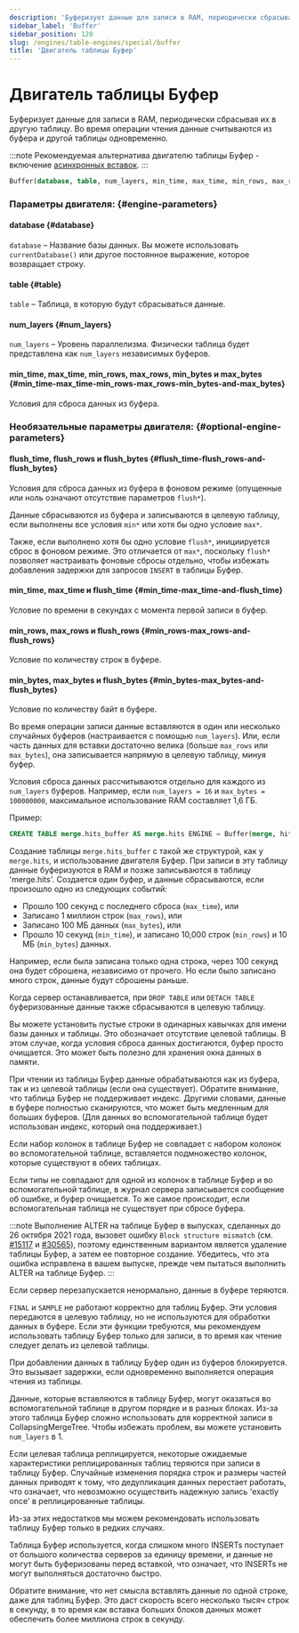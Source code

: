 ```yaml
---
description: 'Буферизует данные для записи в RAM, периодически сбрасывая их в другую таблицу. Во время операции чтения данные считываются из буфера и другой таблицы одновременно.'
sidebar_label: 'Buffer'
sidebar_position: 120
slug: /engines/table-engines/special/buffer
title: 'Двигатель таблицы Буфер'
---
```


# Двигатель таблицы Буфер

Буферизует данные для записи в RAM, периодически сбрасывая их в другую таблицу. Во время операции чтения данные считываются из буфера и другой таблицы одновременно.

:::note
Рекомендуемая альтернатива двигателю таблицы Буфер - включение [асинхронных вставок](/guides/best-practices/asyncinserts.md).
:::

```sql
Buffer(database, table, num_layers, min_time, max_time, min_rows, max_rows, min_bytes, max_bytes [,flush_time [,flush_rows [,flush_bytes]]])
```

### Параметры двигателя: {#engine-parameters}

#### database {#database}

`database` – Название базы данных. Вы можете использовать `currentDatabase()` или другое постоянное выражение, которое возвращает строку.

#### table {#table}

`table` – Таблица, в которую будут сбрасываться данные.

#### num_layers {#num_layers}

`num_layers` – Уровень параллелизма. Физически таблица будет представлена как `num_layers` независимых буферов.

#### min_time, max_time, min_rows, max_rows, min_bytes и max_bytes {#min_time-max_time-min_rows-max_rows-min_bytes-and-max_bytes}

Условия для сброса данных из буфера.

### Необязательные параметры двигателя: {#optional-engine-parameters}

#### flush_time, flush_rows и flush_bytes {#flush_time-flush_rows-and-flush_bytes}

Условия для сброса данных из буфера в фоновом режиме (опущенные или ноль означают отсутствие параметров `flush*`).

Данные сбрасываются из буфера и записываются в целевую таблицу, если выполнены все условия `min*` или хотя бы одно условие `max*`.

Также, если выполнено хотя бы одно условие `flush*`, инициируется сброс в фоновом режиме. Это отличается от `max*`, поскольку `flush*` позволяет настраивать фоновые сбросы отдельно, чтобы избежать добавления задержки для запросов `INSERT` в таблицы Буфер.

#### min_time, max_time и flush_time {#min_time-max_time-and-flush_time}

Условие по времени в секундах с момента первой записи в буфер.

#### min_rows, max_rows и flush_rows {#min_rows-max_rows-and-flush_rows}

Условие по количеству строк в буфере.

#### min_bytes, max_bytes и flush_bytes {#min_bytes-max_bytes-and-flush_bytes}

Условие по количеству байт в буфере.

Во время операции записи данные вставляются в один или несколько случайных буферов (настраивается с помощью `num_layers`). Или, если часть данных для вставки достаточно велика (больше `max_rows` или `max_bytes`), она записывается напрямую в целевую таблицу, минуя буфер.

Условия сброса данных рассчитываются отдельно для каждого из `num_layers` буферов. Например, если `num_layers = 16` и `max_bytes = 100000000`, максимальное использование RAM составляет 1,6 ГБ.

Пример:

```sql
CREATE TABLE merge.hits_buffer AS merge.hits ENGINE = Buffer(merge, hits, 1, 10, 100, 10000, 1000000, 10000000, 100000000)
```

Создание таблицы `merge.hits_buffer` с такой же структурой, как у `merge.hits`, и использование двигателя Буфер. При записи в эту таблицу данные буферизуются в RAM и позже записываются в таблицу 'merge.hits'. Создается один буфер, и данные сбрасываются, если произошло одно из следующих событий:
- Прошло 100 секунд с последнего сброса (`max_time`), или
- Записано 1 миллион строк (`max_rows`), или
- Записано 100 МБ данных (`max_bytes`), или
- Прошло 10 секунд (`min_time`), и записано 10,000 строк (`min_rows`) и 10 МБ (`min_bytes`) данных.

Например, если была записана только одна строка, через 100 секунд она будет сброшена, независимо от прочего. Но если было записано много строк, данные будут сброшены раньше.

Когда сервер останавливается, при `DROP TABLE` или `DETACH TABLE` буферизованные данные также сбрасываются в целевую таблицу.

Вы можете установить пустые строки в одинарных кавычках для имени базы данных и таблицы. Это обозначает отсутствие целевой таблицы. В этом случае, когда условия сброса данных достигаются, буфер просто очищается. Это может быть полезно для хранения окна данных в памяти.

При чтении из таблицы Буфер данные обрабатываются как из буфера, так и из целевой таблицы (если она существует). Обратите внимание, что таблица Буфер не поддерживает индекс. Другими словами, данные в буфере полностью сканируются, что может быть медленным для больших буферов. (Для данных во вспомогательной таблице будет использован индекс, который она поддерживает.)

Если набор колонок в таблице Буфер не совпадает с набором колонок во вспомогательной таблице, вставляется подмножество колонок, которые существуют в обеих таблицах.

Если типы не совпадают для одной из колонок в таблице Буфер и во вспомогательной таблице, в журнал сервера записывается сообщение об ошибке, и буфер очищается. То же самое происходит, если вспомогательная таблица не существует при сбросе буфера.

:::note
Выполнение ALTER на таблице Буфер в выпусках, сделанных до 26 октября 2021 года, вызовет ошибку `Block structure mismatch` (см. [#15117](https://github.com/ClickHouse/ClickHouse/issues/15117) и [#30565](https://github.com/ClickHouse/ClickHouse/pull/30565)), поэтому единственным вариантом является удаление таблицы Буфер, а затем ее повторное создание. Убедитесь, что эта ошибка исправлена в вашем выпуске, прежде чем пытаться выполнить ALTER на таблице Буфер.
:::

Если сервер перезапускается ненормально, данные в буфере теряются.

`FINAL` и `SAMPLE` не работают корректно для таблиц Буфер. Эти условия передаются в целевую таблицу, но не используются для обработки данных в буфере. Если эти функции требуются, мы рекомендуем использовать таблицу Буфер только для записи, в то время как чтение следует делать из целевой таблицы.

При добавлении данных в таблицу Буфер один из буферов блокируется. Это вызывает задержки, если одновременно выполняется операция чтения из таблицы.

Данные, которые вставляются в таблицу Буфер, могут оказаться во вспомогательной таблице в другом порядке и в разных блоках. Из-за этого таблица Буфер сложно использовать для корректной записи в CollapsingMergeTree. Чтобы избежать проблем, вы можете установить `num_layers` в 1.

Если целевая таблица реплицируется, некоторые ожидаемые характеристики реплицированных таблиц теряются при записи в таблицу Буфер. Случайные изменения порядка строк и размеры частей данных приводят к тому, что дедупликация данных перестает работать, что означает, что невозможно осуществить надежную запись 'exactly once' в реплицированные таблицы.

Из-за этих недостатков мы можем рекомендовать использовать таблицу Буфер только в редких случаях.

Таблица Буфер используется, когда слишком много INSERTs поступает от большого количества серверов за единицу времени, и данные не могут быть буферизованы перед вставкой, что означает, что INSERTs не могут выполняться достаточно быстро.

Обратите внимание, что нет смысла вставлять данные по одной строке, даже для таблиц Буфер. Это даст скорость всего несколько тысяч строк в секунду, в то время как вставка больших блоков данных может обеспечить более миллиона строк в секунду.
